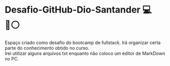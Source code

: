 # Desafio-GitHub-Dio-Santander 💻🔴⚪

<p>Espaço criado como desafio do bootcamp de fullstack. Irá organizar certa parte do conhecimento obtido no curso.<br>
Irei utilizar alguns arquivos txt enquanto não coloco um editor de MarkDown no PC.</p>
